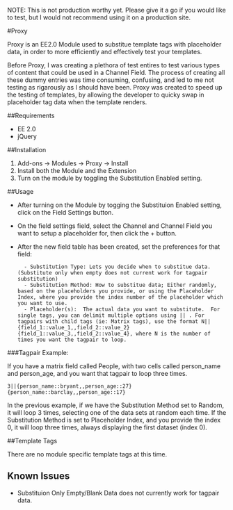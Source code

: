 NOTE: This is not production worthy yet.  Please give it a go if you would like to test, but I would not recommend using it on a production site.

#Proxy

Proxy is an EE2.0 Module used to substitue template tags with placeholder data, in order to more efficiently and effectively test your templates.

Before Proxy, I was creating a plethora of test entires to test various types of content that could be used in a Channel Field.  The process of creating all these dummy entries was time consuming, confusing, and led to me not testing as rigarously as I should have been.  Proxy was created to speed up the testing of templates, by allowing the developer to quicky swap in placeholder tag data when the template renders.

##Requirements

* EE 2.0
* jQuery

##Installation
1. Add-ons -> Modules -> Proxy -> Install
2. Install both the Module and the Extension
3. Turn on the module by toggling the Substitution Enabled setting.

##Usage
- After turning on the Module by togging the Substituion Enabled setting, click on the Field Settings button.
- On the field settings field, select the Channel and Channel Field you want to setup a placeholder for, then click the + button.
- After the new field table has been created, set the preferences for that field:

		- Substitution Type: Lets you decide when to substitue data. (Substitute only when empty does not current work for tagpair substitution)
		- Substitution Method: How to substitue data; Either randomly, based on the placeholders you provide, or using the Placeholder Index, where you provide the index number of the placeholder which you want to use.
		- Placeholder(s):  The actual data you want to substitute.  For single tags, you can delimit multiple options using || . For tagpairs with child tags (ie: Matrix tags), use the format N||{field_1::value_1,,field_2::value_2}{field_1::value_3,,field_2::value_4}, where N is the number of times you want the tagpair to loop.

###Tagpair Example:  

If you have a matrix field called People, with two cells called person_name and person_age, and you want that tagpair to loop three times.

`3||{person_name::bryant,,person_age::27}{person_name::barclay,,person_age::17}`

In the previous example, if we have the Substitution Method set to Random, it will loop 3 times, selecting one of the data sets at random each time.  If the Substitution Method is set to Placeholder Index, and you provide the index 0, it will loop three times, always displaying the first dataset (index 0).

##Template Tags

There are no module specific template tags at this time.

## Known Issues
- Substituion Only Empty/Blank Data does not currently work for tagpair data.